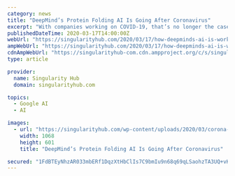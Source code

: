 ```yaml
---
category: news
title: "DeepMind’s Protein Folding AI Is Going After Coronavirus"
excerpt: "With companies working on COVID-19, that’s no longer the case. Ready, player, go? Here’s how one major AI player in healthtech, DeepMind, is trying to knee-cap COVID-19. The promise of AI for accelerating medical drug discovery is almost a universally supported idea. One caveat: so far, though new drugs have been discovered using AI ..."
publishedDateTime: 2020-03-17T14:00:00Z
webUrl: "https://singularityhub.com/2020/03/17/how-deepminds-ai-is-working-to-decode-coronavirus/"
ampWebUrl: "https://singularityhub.com/2020/03/17/how-deepminds-ai-is-working-to-decode-coronavirus/amp/"
cdnAmpWebUrl: "https://singularityhub-com.cdn.ampproject.org/c/s/singularityhub.com/2020/03/17/how-deepminds-ai-is-working-to-decode-coronavirus/amp/"
type: article

provider:
  name: Singularity Hub
  domain: singularityhub.com

topics:
  - Google AI
  - AI

images:
  - url: "https://singularityhub.com/wp-content/uploads/2020/03/corona-4901878_1280-COVID-19-virus.jpg"
    width: 1068
    height: 601
    title: "DeepMind’s Protein Folding AI Is Going After Coronavirus"

secured: "1FdBTEyNhzAR033mbERf1DqzXtHbClIs7C9bmIu9n68q69qLSaohzTA3UQ+vKC2VafqKQVf4+pj4shy4CO1FDuJx36FrA7zBGSyQ0fTi71UCxv1xPG+FsOh3OvMVQBdyFRBBqkJqBXkbWpwVQq/ogayPHoSFpaZb8KDCaXZNA+Ho7NhXYtOPxByQc1MwJ+RQ6H+2skN+i+L4NHBvtug+nkO4gSAh0rMddw/ZIobLr1e/hTTj9QbpvkGhH+uSnZmkq/AgRSlbYlbE8hIbL12mV0vKh7e5f+iqu0/IAs0QSaJi7kKplmCKkgj5zjTCUamI8GVox9RVaiq0OX/m0Uuzp5hrGKApDXDWzQK+BptqNjWem/5Ay/jEsHipnFJvyvzTymlTTYf57OTB6J4aU3tujUkXvmRO5DbaKio3CWNIexJ30soCoFGTigrUKRsZZZ0fd7itmoDcWRc4Gb3aIeSfYN+DdSwTytSx+dxvVC7VP/M=;OVm7McWxKu8JablHwXWsjw=="
---
```


